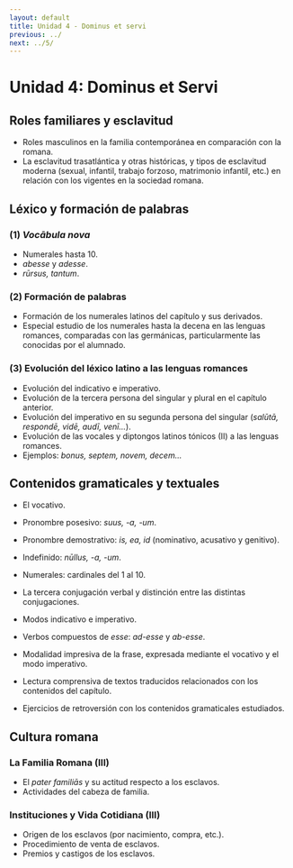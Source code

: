 ```yaml
---
layout: default
title: Unidad 4 - Dominus et servi
previous: ../
next: ../5/
---
```


# Unidad 4: Dominus et Servi

## Roles familiares y esclavitud  
- Roles masculinos en la familia contemporánea en comparación con la romana.  
- La esclavitud trasatlántica y otras históricas, y tipos de esclavitud moderna (sexual, infantil, trabajo forzoso, matrimonio infantil, etc.) en relación con los vigentes en la sociedad romana.  

## Léxico y formación de palabras  
### (1) *Vocābula nova*  
- Numerales hasta 10.  
- *abesse* y *adesse*.  
- *rūrsus, tantum*.  

### (2) Formación de palabras  
- Formación de los numerales latinos del capítulo y sus derivados.  
- Especial estudio de los numerales hasta la decena en las lenguas romances, comparadas con las germánicas, particularmente las conocidas por el alumnado.  

### (3) Evolución del léxico latino a las lenguas romances  
- Evolución del indicativo e imperativo.  
- Evolución de la tercera persona del singular y plural en el capítulo anterior.  
- Evolución del imperativo en su segunda persona del singular (*salūtā, respondē, vidē, audī, venī...*).  
- Evolución de las vocales y diptongos latinos tónicos (II) a las lenguas romances.  
- Ejemplos: *bonus, septem, novem, decem...*  

## Contenidos gramaticales y textuales  
- El vocativo.  
- Pronombre posesivo: *suus, -a, -um*.  
- Pronombre demostrativo: *is, ea, id* (nominativo, acusativo y genitivo).  
- Indefinido: *nūllus, -a, -um*.  
- Numerales: cardinales del 1 al 10.  
- La tercera conjugación verbal y distinción entre las distintas conjugaciones.  
- Modos indicativo e imperativo.  
- Verbos compuestos de *esse*: *ad-esse* y *ab-esse*.  
- Modalidad impresiva de la frase, expresada mediante el vocativo y el modo imperativo.  
  
- Lectura comprensiva de textos traducidos relacionados con los contenidos del capítulo.  
- Ejercicios de retroversión con los contenidos gramaticales estudiados.  

## Cultura romana  
### La Familia Romana (III)  
- El *pater familiās* y su actitud respecto a los esclavos.  
- Actividades del cabeza de familia.  

### Instituciones y Vida Cotidiana (III)  
- Origen de los esclavos (por nacimiento, compra, etc.).  
- Procedimiento de venta de esclavos.  
- Premios y castigos de los esclavos.  

